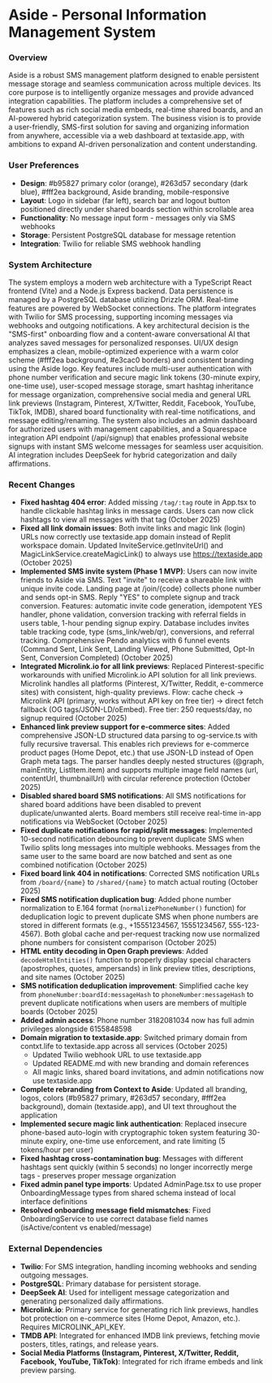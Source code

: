# Aside - Personal Information Management System

### Overview
Aside is a robust SMS management platform designed to enable persistent message storage and seamless communication across multiple devices. Its core purpose is to intelligently organize messages and provide advanced integration capabilities. The platform includes a comprehensive set of features such as rich social media embeds, real-time shared boards, and an AI-powered hybrid categorization system. The business vision is to provide a user-friendly, SMS-first solution for saving and organizing information from anywhere, accessible via a web dashboard at textaside.app, with ambitions to expand AI-driven personalization and content understanding.

### User Preferences
- **Design**: #b95827 primary color (orange), #263d57 secondary (dark blue), #fff2ea background, Aside branding, mobile-responsive
- **Layout**: Logo in sidebar (far left), search bar and logout button positioned directly under shared boards section within scrollable area
- **Functionality**: No message input form - messages only via SMS webhooks
- **Storage**: Persistent PostgreSQL database for message retention
- **Integration**: Twilio for reliable SMS webhook handling

### System Architecture
The system employs a modern web architecture with a TypeScript React frontend (Vite) and a Node.js Express backend. Data persistence is managed by a PostgreSQL database utilizing Drizzle ORM. Real-time features are powered by WebSocket connections. The platform integrates with Twilio for SMS processing, supporting incoming messages via webhooks and outgoing notifications. A key architectural decision is the "SMS-first" onboarding flow and a content-aware conversational AI that analyzes saved messages for personalized responses. UI/UX design emphasizes a clean, mobile-optimized experience with a warm color scheme (#fff2ea background, #e3cac0 borders) and consistent branding using the Aside logo. Key features include multi-user authentication with phone number verification and secure magic link tokens (30-minute expiry, one-time use), user-scoped message storage, smart hashtag inheritance for message organization, comprehensive social media and general URL link previews (Instagram, Pinterest, X/Twitter, Reddit, Facebook, YouTube, TikTok, IMDB), shared board functionality with real-time notifications, and message editing/renaming. The system also includes an admin dashboard for authorized users with management capabilities, and a Squarespace integration API endpoint (/api/signup) that enables professional website signups with instant SMS welcome messages for seamless user acquisition. AI integration includes DeepSeek for hybrid categorization and daily affirmations.

### Recent Changes
- **Fixed hashtag 404 error**: Added missing `/tag/:tag` route in App.tsx to handle clickable hashtag links in message cards. Users can now click hashtags to view all messages with that tag (October 2025)
- **Fixed all link domain issues**: Both invite links and magic link (login) URLs now correctly use textaside.app domain instead of Replit workspace domain. Updated InviteService.getInviteUrl() and MagicLinkService.createMagicLink() to always use https://textaside.app (October 2025)
- **Implemented SMS invite system (Phase 1 MVP)**: Users can now invite friends to Aside via SMS. Text "invite" to receive a shareable link with unique invite code. Landing page at /join/{code} collects phone number and sends opt-in SMS. Reply "YES" to complete signup and track conversion. Features: automatic invite code generation, idempotent YES handler, phone validation, conversion tracking with referral fields in users table, 1-hour pending signup expiry. Database includes invites table tracking code, type (sms_link/web/qr), conversions, and referral tracking. Comprehensive Pendo analytics with 6 funnel events (Command Sent, Link Sent, Landing Viewed, Phone Submitted, Opt-In Sent, Conversion Completed) (October 2025)
- **Integrated Microlink.io for all link previews**: Replaced Pinterest-specific workarounds with unified Microlink.io API solution for all link previews. Microlink handles all platforms (Pinterest, X/Twitter, Reddit, e-commerce sites) with consistent, high-quality previews. Flow: cache check → Microlink API (primary, works without API key on free tier) → direct fetch fallback (OG tags/JSON-LD/oEmbed). Free tier: 250 requests/day, no signup required (October 2025)
- **Enhanced link preview support for e-commerce sites**: Added comprehensive JSON-LD structured data parsing to og-service.ts with fully recursive traversal. This enables rich previews for e-commerce product pages (Home Depot, etc.) that use JSON-LD instead of Open Graph meta tags. The parser handles deeply nested structures (@graph, mainEntity, ListItem.item) and supports multiple image field names (url, contentUrl, thumbnailUrl) with circular reference protection (October 2025)
- **Disabled shared board SMS notifications**: All SMS notifications for shared board additions have been disabled to prevent duplicate/unwanted alerts. Board members still receive real-time in-app notifications via WebSocket (October 2025)
- **Fixed duplicate notifications for rapid/split messages**: Implemented 10-second notification debouncing to prevent duplicate SMS when Twilio splits long messages into multiple webhooks. Messages from the same user to the same board are now batched and sent as one combined notification (October 2025)
- **Fixed board link 404 in notifications**: Corrected SMS notification URLs from `/board/{name}` to `/shared/{name}` to match actual routing (October 2025)
- **Fixed SMS notification duplication bug**: Added phone number normalization to E.164 format (`normalizePhoneNumber()` function) for deduplication logic to prevent duplicate SMS when phone numbers are stored in different formats (e.g., +15551234567, 15551234567, 555-123-4567). Both global cache and per-request tracking now use normalized phone numbers for consistent comparison (October 2025)
- **HTML entity decoding in Open Graph previews**: Added `decodeHtmlEntities()` function to properly display special characters (apostrophes, quotes, ampersands) in link preview titles, descriptions, and site names (October 2025)
- **SMS notification deduplication improvement**: Simplified cache key from `phoneNumber:boardId:messageHash` to `phoneNumber:messageHash` to prevent duplicate notifications when users are members of multiple boards (October 2025)
- **Added admin access**: Phone number 3182081034 now has full admin privileges alongside 6155848598
- **Domain migration to textaside.app**: Switched primary domain from contxt.life to textaside.app across all services (October 2025)
  - Updated Twilio webhook URL to use textaside.app
  - Updated README.md with new branding and domain references
  - All magic links, shared board invitations, and admin notifications now use textaside.app
- **Complete rebranding from Context to Aside**: Updated all branding, logos, colors (#b95827 primary, #263d57 secondary, #fff2ea background), domain (textaside.app), and UI text throughout the application
- **Implemented secure magic link authentication**: Replaced insecure phone-based auto-login with cryptographic token system featuring 30-minute expiry, one-time use enforcement, and rate limiting (5 tokens/hour per user)
- **Fixed hashtag cross-contamination bug**: Messages with different hashtags sent quickly (within 5 seconds) no longer incorrectly merge tags - preserves proper message organization
- **Fixed admin panel type imports**: Updated AdminPage.tsx to use proper OnboardingMessage types from shared schema instead of local interface definitions
- **Resolved onboarding message field mismatches**: Fixed OnboardingService to use correct database field names (isActive/content vs enabled/message)

### External Dependencies
- **Twilio**: For SMS integration, handling incoming webhooks and sending outgoing messages.
- **PostgreSQL**: Primary database for persistent storage.
- **DeepSeek AI**: Used for intelligent message categorization and generating personalized daily affirmations.
- **Microlink.io**: Primary service for generating rich link previews, handles bot protection on e-commerce sites (Home Depot, Amazon, etc.). Requires MICROLINK_API_KEY.
- **TMDB API**: Integrated for enhanced IMDB link previews, fetching movie posters, titles, ratings, and release years.
- **Social Media Platforms (Instagram, Pinterest, X/Twitter, Reddit, Facebook, YouTube, TikTok)**: Integrated for rich iframe embeds and link preview parsing.
